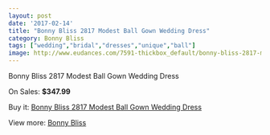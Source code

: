 ```yaml
---
layout: post
date: '2017-02-14'
title: "Bonny Bliss 2817 Modest Ball Gown Wedding Dress"
category: Bonny Bliss
tags: ["wedding","bridal","dresses","unique","ball"]
image: http://www.eudances.com/7591-thickbox_default/bonny-bliss-2817-modest-ball-gown-wedding-dress.jpg
---
```

Bonny Bliss 2817 Modest Ball Gown Wedding Dress

On Sales: **$347.99**
<a href="https://www.eudances.com/en/bonny-bliss/2689-bonny-bliss-2817-modest-ball-gown-wedding-dress.html"><amp-img layout="responsive" width="600" height="600" src="//www.eudances.com/7591-thickbox_default/bonny-bliss-2817-modest-ball-gown-wedding-dress.jpg" alt="Bonny Bliss 2817 Modest Ball Gown Wedding Dress 0" /></a>
<a href="https://www.eudances.com/en/bonny-bliss/2689-bonny-bliss-2817-modest-ball-gown-wedding-dress.html"><amp-img layout="responsive" width="600" height="600" src="//www.eudances.com/7593-thickbox_default/bonny-bliss-2817-modest-ball-gown-wedding-dress.jpg" alt="Bonny Bliss 2817 Modest Ball Gown Wedding Dress 1" /></a>
<a href="https://www.eudances.com/en/bonny-bliss/2689-bonny-bliss-2817-modest-ball-gown-wedding-dress.html"><amp-img layout="responsive" width="600" height="600" src="//www.eudances.com/7592-thickbox_default/bonny-bliss-2817-modest-ball-gown-wedding-dress.jpg" alt="Bonny Bliss 2817 Modest Ball Gown Wedding Dress 2" /></a>

Buy it: [Bonny Bliss 2817 Modest Ball Gown Wedding Dress](https://www.eudances.com/en/bonny-bliss/2689-bonny-bliss-2817-modest-ball-gown-wedding-dress.html "Bonny Bliss 2817 Modest Ball Gown Wedding Dress")

View more: [Bonny Bliss](https://www.eudances.com/en/40-bonny-bliss "Bonny Bliss")